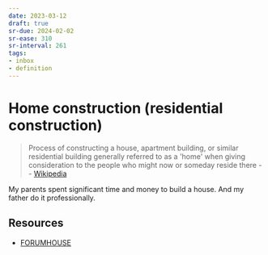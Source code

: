 ```yaml
---
date: 2023-03-12
draft: true
sr-due: 2024-02-02
sr-ease: 310
sr-interval: 261
tags:
- inbox
- definition
---
```


# Home construction (residential construction)

> Process of constructing a house, apartment building, or similar residential
> building generally referred to as a 'home' when giving consideration to the
> people who might now or someday reside there
> -- [Wikipedia](https://en.wikipedia.org/wiki/Home_construction)

My parents spent significant time and money to build a house. And my father do
it professionally.

## Resources


- [FORUMHOUSE](https://www.forumhouse.ru/)